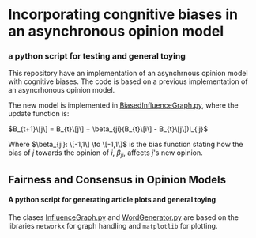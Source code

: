 # Incorporating congnitive biases in an asynchronous opinion model
### a python script for testing and general toying

This repository have an implementation of an asynchrnous opinion model with cognitive biases. The code is based on a previous implementation of an asyncrhonous opinion model.

The new model is implemented in [BiasedInfluenceGraph.py](BiasedInfluenceGraph.py), where the update function is:

$B_{t+1}\[j\] = B_{t}\[j\] + \beta_{ji}(B_{t}\[i\] - B_{t}\[j\])I_{ij}$

Where $\beta_{ji}: \[-1,1\] \to \[-1,1\]$ is the bias function stating how the bias of $j$ towards the opinion of $i$, $\beta_{ji}$, affects $j$'s new opinion. 

## Fairness and Consensus in Opinion Models
#### A python script for generating article plots and general toying

The  clases [InfluenceGraph.py](InfluenceGraph.py) and [WordGenerator.py](WordGenerator.py) are based on the libraries `networkx` for graph handling and `matplotlib` for plotting.